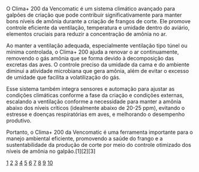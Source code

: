 O Clima+ 200 da Vencomatic é um sistema climático avançado para galpões de criação que pode contribuir significativamente para manter bons níveis de amônia durante a criação de frangos de corte. Ele promove controle eficiente da ventilação, temperatura e umidade dentro do aviário, elementos cruciais para reduzir a concentração de amônia no ar.

Ao manter a ventilação adequada, especialmente ventilação tipo túnel ou mínima controlada, o Clima+ 200 ajuda a renovar o ar continuamente, removendo o gás amônia que se forma devido à decomposição das excretas das aves. O controle preciso da umidade da cama e do ambiente diminui a atividade microbiana que gera amônia, além de evitar o excesso de umidade que facilita a volatilização do gás.

Esse sistema também integra sensores e automação para ajustar as condições climáticas conforme a fase da criação e condições externas, escalando a ventilação conforme a necessidade para manter a amônia abaixo dos níveis críticos (idealmente abaixo de 20-25 ppm), evitando o estresse e doenças respiratórias em aves, e melhorando o desempenho produtivo.

Portanto, o Clima+ 200 da Vencomatic é uma ferramenta importante para o manejo ambiental eficiente, promovendo a saúde do frango e a sustentabilidade da produção de corte por meio do controle otimizado dos níveis de amônia no galpão.[1][2][3]

[1](https://www.vencomaticgroup.com/pt-br/produto/clima-200)
[2](https://www.vencomaticgroup.com/pt-br/soluci%C3%B3n-clim%C3%A1tica-ventila%C3%A7%C3%A3o-m%C3%ADnima)
[3](https://publicacoes.ifc.edu.br/index.php/fecitac/article/view/6542)
[4](https://www.vencomaticgroup.com/pt-br/soluci%C3%B3n-clim%C3%A1tica-frango-de-corte)
[5](https://www.vencomaticgroup.com/pt-br/)
[6](https://www.vencomaticgroup.com/pt/get-a-1-on-1-calculation-with-our-climate-expert)
[7](https://www.alice.cnptia.embrapa.br/alice/bitstream/doc/968670/1/final7197.pdf)
[8](https://globoplay.globo.com/v/3612023/)
[9](https://www.youtube.com/watch?v=t63ojam7d6Q)
[10](https://www.vencomaticgroup.com/pt-br/agro-supply)

